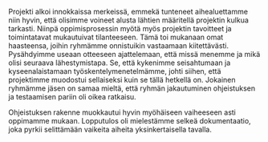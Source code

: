Projekti alkoi innokkaissa merkeissä, emmekä tunteneet aihealuettamme niin hyvin, että olisimme voineet alusta lähtien määritellä projektin kulkua tarkasti. Niinpä oppimisprosessin myötä myös projektin tavoitteet ja toimintatavat mukautuivat tilanteeseen. Tämä toi mukanaan omat haasteensa, joihin ryhmämme onnistuikin vastaamaan kiitettävästi. Pysähdyimme useaan otteeseen ajattelemaan, että missä menemme ja mikä olisi seuraava lähestymistapa.
Se, että kykenimme seisahtumaan ja kyseenalaistamaan työskentelymenetelmämme, johti siihen, että projektimme muodostui sellaiseksi kuin se tällä hetkellä on. Jokainen ryhmämme jäsen on <ilmeisestikin><script>alert();</script> samaa mieltä, että ryhmän jakautuminen ohjeistuksen ja testaamisen pariin oli oikea ratkaisu.

Ohjeistuksen rakenne muokkautui hyvin myöhäiseen vaiheeseen asti oppimamme mukaan. Lopputulos oli mielestämme selkeä dokumentaatio, joka pyrkii selittämään vaikeita aiheita yksinkertaisella tavalla.

